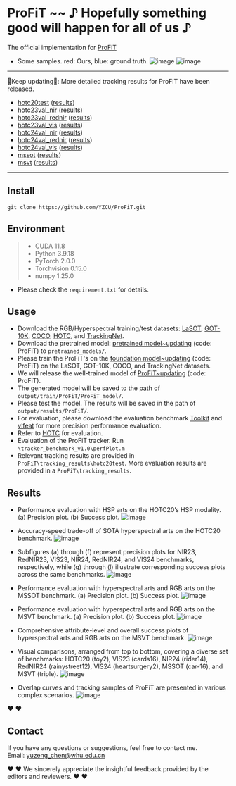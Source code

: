 # ProFiT ~~ ♪ Hopefully something good will happen for all of us ♪
The official implementation for [ProFiT](https://www.sciencedirect.com/science/article/pii/S0924271624000856)
- Some samples. red: Ours, blue: ground truth.
 ![image](/fig/duck.gif)
 ![image](/fig/rain.gif)
--------------------------------------------------------------------------------------
:running:Keep updating:running:: More detailed tracking results for ProFiT have been released.
- [hotc20test](https://www.hsitracking.com/) ([results](https://github.com/YZCU/ProFiT/tree/master/tracking_results))
- [hotc23val_nir](https://www.hsitracking.com/) ([results](https://github.com/YZCU/ProFiT/tree/master/tracking_results))
- [hotc23val_rednir](https://www.hsitracking.com/) ([results](https://github.com/YZCU/ProFiT/tree/master/tracking_results))
- [hotc23val_vis](https://www.hsitracking.com/) ([results](https://github.com/YZCU/ProFiT/tree/master/tracking_results))
- [hotc24val_nir](https://www.hsitracking.com/) ([results](https://github.com/YZCU/ProFiT/tree/master/tracking_results))
- [hotc24val_rednir](https://www.hsitracking.com/) ([results](https://github.com/YZCU/ProFiT/tree/master/tracking_results))
- [hotc24val_vis](https://www.hsitracking.com/) ([results](https://github.com/YZCU/ProFiT/tree/master/tracking_results))
- [mssot](https://www.sciencedirect.com/science/article/pii/S0924271623002551) ([results](https://github.com/YZCU/ProFiT/tree/master/tracking_results))
- [msvt](https://www.sciencedirect.com/science/article/pii/S0924271621002860) ([results](https://github.com/YZCU/ProFiT/tree/master/tracking_results))
--------------------------------------------------------------------------------------

##  Install
```
git clone https://github.com/YZCU/ProFiT.git
```
## Environment
 > * CUDA 11.8
 > * Python 3.9.18
 > * PyTorch 2.0.0
 > * Torchvision 0.15.0
 > * numpy 1.25.0 
 - Please check the `requirement.txt` for details.

## Usage
- Download the RGB/Hyperspectral training/test datasets: [LaSOT](https://cis.temple.edu/lasot/), [GOT-10K](http://got-10k.aitestunion.com/downloads), [COCO](http://cocodataset.org), [HOTC](https://www.hsitracking.com/hot2022/), and [TrackingNet](https://tracking-net.org/#downloads).
- Download the pretrained model: [pretrained model~updating](https://pan.baidu.com/) (code: ProFiT) to `pretrained_models/`.
- Please train the ProFiT's on the [foundation model~updating](https://pan.baidu.com) (code: ProFiT) on the LaSOT, GOT-10K, COCO, and TrackingNet datasets.
- We will release the well-trained model of [ProFiT~updating](https://pan.baidu.com/) (code: ProFiT).
- The generated model will be saved to the path of `output/train/ProFiT/ProFiT_model/`.
- Please test the model. The results will be saved in the path of `output/results/ProFiT/`.
- For evaluation, please download the evaluation benchmark [Toolkit](http://cvlab.hanyang.ac.kr/tracker_benchmark/) and [vlfeat](http://www.vlfeat.org/index.html) for more precision performance evaluation.
- Refer to [HOTC](https://www.hsitracking.com/hot2022/) for evaluation.
- Evaluation of the ProFiT tracker. Run `\tracker_benchmark_v1.0\perfPlot.m`
- Relevant tracking results are provided in `ProFiT\tracking_results\hotc20test`. More evaluation results are provided in a `ProFiT\tracking_results`.

## Results


- Performance evaluation with HSP arts on the HOTC20’s HSP modality. (a) Precision plot. (b) Success plot.
 ![image](/fig/hotc20.jpg)

- Accuracy-speed trade-off of SOTA hyperspectral arts on the HOTC20 benchmark.
 ![image](/fig/fps.jpg)

-  Subfigures (a) through (f) represent precision plots for NIR23, RedNIR23, VIS23, NIR24, RedNIR24, and VIS24 benchmarks, respectively, while (g) through (l) illustrate corresponding success plots across the same benchmarks.
 ![image](/fig/hotc23-24.jpg)

- Performance evaluation with hyperspectral arts and RGB arts on the MSSOT benchmark. (a) Precision plot. (b) Success plot.
 ![image](/fig/mssot.jpg)

- Performance evaluation with hyperspectral arts and RGB arts on the MSVT benchmark. (a) Precision plot. (b) Success plot. 
 ![image](/fig/msvt.jpg)

- Comprehensive attribute-level and overall success plots of hyperspectral arts and RGB arts on the MSVT benchmark. 
 ![image](/fig/msvt_attr.jpg)

- Visual comparisons, arranged from top to bottom, covering a diverse set of benchmarks: HOTC20 (toy2), VIS23 (cards16), NIR24 (rider14), RedNIR24 (rainystreet12), VIS24 (heartsurgery2), MSSOT (car-16), and MSVT (triple).
 ![image](/fig/vis.jpg)

- Overlap curves and tracking samples of ProFiT are presented in various complex scenarios.
 ![image](/fig/curve.jpg)

:heart:  :heart:

## Contact
If you have any questions or suggestions, feel free to contact me.  
Email: yuzeng_chen@whu.edu.cn 

:heart:  :heart: We sincerely appreciate the insightful feedback provided by the editors and reviewers. :heart:  :heart:
